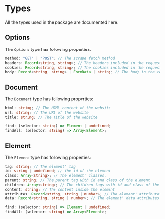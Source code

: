 # Types
All the types used in the package are documented here.

## Options
The `Options` type has following properties:
```typescript
method: "GET" | "POST"; // The scrape fetch method
headers: Record<string, string>; // The headers included in the request
cookies: Record<string, string>; // The cookies included in the request
body: Record<string, string> | FormData | string; // The body in the request (Only works if method is POST)
```

## Document
The `Document` type has following properties:

```typescript
html: string; // The HTML content of the website
url: string; // The URL of the website
title: string; // The title of the website

find: (selector: string) => Element | undefined;
findAll: (selector: string) => Array<Element>;
```

## Element
The `Element` type has following properties:
```typescript
tag: string; // The element' tag
id: string | undefined; // The id of the element
class: Array<string>; // The element' classes. 
parent: string; // The parent tag with id and class of the element
children: Array<string>; // The children tags with id and class of the element
content: string; // The content inside the element
attributes: Record<string, string | number>; // The element' attributes 
data: Record<string, string | number>; // The element' data attributes

find: (selector: string) => Element | undefined;
findAll: (selector: string) => Array<Element>;
```

